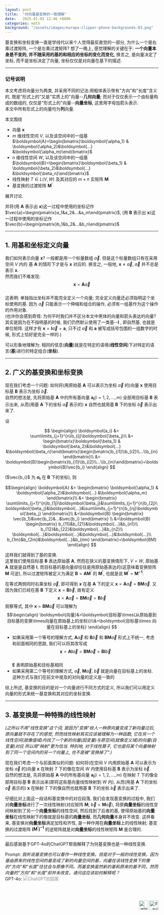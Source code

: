 ```yaml
---
layout: post
title:  "对向量基变换的一致理解"
date:   2025-01-05 12:46 +0800
categories: math
background: "/assets/images/europa-clipper-phone-backgrounds-03.png"
---
```


基变换和坐标变换一直是学线代以来个人觉得最反直觉的一部分, 为什么一个是右乘过渡矩阵, 一个是左乘过渡矩阵? 想了一晚上, 感觉理解的关键在于: **一个向量本身是不变的, 并不随采用的基的和相应的坐标的变化而变化**, 换言之, 是向量决定了坐标, 而不是坐标决定了向量, 坐标仅仅是对向量在基下的描述.

---
### 记号说明

本文考虑将向量分为两类, 并采用不同的记法:用粗体表示带有"方向"和"长度"含义的, 既是"形式上的"又是"实质上的"向量--**几何向量**; 而对于仅仅表示一个由标量构成的数组的, 仅仅是"形式上的"向量--**向量坐标**, 这里用字母加箭头表示.  
本文中所有形式上的向量均为**列**向量.

本文围绕
- 向量 $\boldsymbol{x}$ 
- $m$ 维线性空间 $V$, 以及该空间中的一组基 $\boldsymbol{A}=\begin{bmatrix}\boldsymbol{\alpha_1} & \boldsymbol{\alpha_2}&\boldsymbol{...} &\boldsymbol{\alpha_m}\end{bmatrix}$
- $n$ 维线性空间 $W$, 以及该空间中的一组基 $\boldsymbol{B}=\begin{bmatrix}\boldsymbol{\beta_1} & \boldsymbol{\beta_2}&\boldsymbol{...} &\boldsymbol{\beta_n}\end{bmatrix}$
- 线性映射 $T\in L(V, W)$ 及其对应的 $m\times n$ 实矩阵 $\boldsymbol{M}$  
- 基变换的过渡矩阵 $\boldsymbol{M^\prime}$

展开讨论.  

并将(用 $\boldsymbol{A}$ 表示出 $\boldsymbol{x}$)这一过程中使用的坐标记作 $\vec{a}=\begin{pmatrix}a_1&a_2&...&a_m\end{pmatrix}$, (用 $\boldsymbol{B}$ 表示出 $\boldsymbol{x}$)这一过程中使用的坐标记作 $\vec{b}=\begin{pmatrix}b_1&b_2&...&b_n\end{pmatrix}$

---
## 1. 用基和坐标定义向量

我们如何表示向量 $\boldsymbol{x}$? 一般都是用一个标量数组 $\vec{a}$. 但是这个标量数组只有在采用空间 $V$ 内的 基 $\boldsymbol{A}$ 的情形下才是与 $\boldsymbol{x}$ 对应的. 换言之, 一般地,  $\boldsymbol{x} \neq \vec{a}$, $\vec{a}$ 并不总是表示 $\boldsymbol{x}$.  
然而我们不难发现: 
$$\boldsymbol{x} = \boldsymbol{A}\vec{a}$$  
这表明: 单独指出坐标并不能完全定义一个向量; 完全定义向量还必须指明这个坐标使用的基. 因为 $\vec{a}$ 只能表示一个伸缩和组合的操作, 必须有一组基作为这个操作的作用对象.  
(也许你会感到奇怪: 为何平时我们并不区分本文中黑体的向量和箭头表达的向量? 其实是因为在不指明基的时候, 我们仍然默认使用了一类基--$\boldsymbol{I}$ , 即自然基, 也就是单位矩阵. 这样才有 $\boldsymbol{x} = \boldsymbol{I}\vec{a}=\boldsymbol{a}$, 只不过 $\vec{a}$ 和 $\boldsymbol{a}$ 被写成括号包围的一组数字的时候, 形式上恰好是完全一样的.)

可以形象地理解为: 相同的信息(**向量**)就是在特定的语境(**线性空间**)下对特定的语言(**基**)进行的特定组合(**坐标**).

---
## 2. 广义的基变换和坐标变换

现在我们考虑一个问题: 如何将(用原始基 $\boldsymbol{A}$ 可以表示为坐标 $\vec{a}$ 的)向量 $\boldsymbol{x}$ 使用目标基 $\boldsymbol{B}$ 表示为坐标 $\vec{b}$.  
自然的想法是, 先将原始基 $\boldsymbol{A}$ 中的所有基向量 $\boldsymbol{a_i}(i=1, 2, ..., m)$ 全部用目标基 $\boldsymbol{B}$ 表示出来, 从而(用基 $\boldsymbol{A}$ 下的坐标 $\vec{a}$ 表示的) $\boldsymbol{x}$ 自然也就用基 $\boldsymbol{B}$ 下的坐标 $\vec{b}$ 表示出来了.  

设

$$
\begin{align}
\boldsymbol{a_i} &= \sum\limits_{j=1}^{n}b_{ij}\boldsymbol{\beta_j}\\
&= \begin{bmatrix}\boldsymbol{\beta_1} & \boldsymbol{\beta_2}&\boldsymbol{...} &\boldsymbol{\beta_n}\end{bmatrix}\begin{bmatrix}b_{i1}\\b_{i2}\\...\\b_{in}\end{bmatrix}\\
&= \boldsymbol{B}\begin{bmatrix}b_{i1}\\b_{i2}\\...\\b_{in}\end{bmatrix}=\boldsymbol{B}\vec{b_i}
\end{align}
$$

($\vec{b_i}$ 为 $\boldsymbol{\alpha_i}$ 在 $\boldsymbol{B}$ 下的坐标), 则

$$\begin{align}
\boldsymbol{A} &=
\begin{bmatrix}
\boldsymbol{\alpha_1} & \boldsymbol{\alpha_2}&\boldsymbol{...} &\boldsymbol{\alpha_m}
\end{bmatrix}\\
&=
\begin{bmatrix}
\sum\limits_{j=1}^{n}b_{1j}\boldsymbol{\beta_j}&\sum\limits_{j=1}^{n}b_{2j}\boldsymbol{\beta_j}&\boldsymbol{...}&\sum\limits_{j=1}^{n}b_{nj}\boldsymbol{\beta_j}
\end{bmatrix}\\
&=\boldsymbol{B}
\begin{bmatrix}
\vec{b_1}&\vec{b_2}&...&\vec{b_i}
\end{bmatrix}
\\
&=\boldsymbol{B}
\begin{bmatrix}
b_{11}&b_{21}&\boldsymbol{...}&b_{n1}\\
b_{12}&b_{22}&\boldsymbol{...}&b_{n2}\\
\boldsymbol{...}&\boldsymbol{...}&\boldsymbol{...}&\boldsymbol{...}\\
b_{1m}&b_{2m}&\boldsymbol{...}&b_{nm}
\end{bmatrix}=\boldsymbol{BM}
\end{align}
$$

这样我们就得到了基的变换.  
这里我们使用目标基 $\boldsymbol{B}$ 表达原始基 $\boldsymbol{A}$, 然而在狭义的基变换情形下, $V=W$, 原始基 $\boldsymbol{A}$ 就是是自然基 $\boldsymbol{I}$, 而目标基的基向量却往往是用原始基表达的(这意味着变换矩阵 $\boldsymbol{M}$ 可逆), 所以过渡矩阵被定义为满足 $\boldsymbol{B}=\boldsymbol{AM^\prime}$ 的 $\boldsymbol{M^\prime}$, 也就是说 $\boldsymbol{M^\prime}=\boldsymbol{M^{-1}}$.

在等式两侧同时右乘坐标 $\vec{a}$, 即可得到 $\boldsymbol{x}$ 在基 $\boldsymbol{A}$ 下的定义 $\boldsymbol{x}=\boldsymbol{A}\vec{a}=\boldsymbol{BM}\vec{a}$. 又因为我们已经在基 $\boldsymbol{B}$ 下定义 $\boldsymbol{x}=\boldsymbol{B}\vec{b}$, 故有定义
$$
\boldsymbol{x}=\boldsymbol{A}\vec{a}=\boldsymbol{BM}\vec{a}=\boldsymbol{B}\vec{b}
$$
观察等式, 其中 $\boldsymbol{x}=\boldsymbol{BM}\vec{a}$ 可以理解为
$$\begin{align}
\boldsymbol{向量}&=\boldsymbol{目标基\times(从原始基到目标基的变换\times向量在原始基上的坐标)}\\&=\boldsymbol{目标基\times 向量在目标基上的坐标}
\end{align}
$$
- 如果采用第一个等号的理解方式,  $\boldsymbol{A}\vec{a}$ 和 $\boldsymbol{B}\vec{b}$ 和 $\boldsymbol{BM}\vec{a}$ 形式上不统一, 考虑和前面相同的思路, 我们可以将其改写成
    $$
    \boldsymbol{x}=\boldsymbol{AI}\vec{a}=\boldsymbol{BM}\vec{a}=\boldsymbol{BI}\vec{b}
    $$  
    $\boldsymbol{E}$ 表明原始基和目标基相同 
- 如果采用第二个等号的理解方式,  $\vec{a}$, $\boldsymbol{M}\vec{a}$, $\vec{b}$ 就是向量在目标基上的坐标. 这种方式与我们在前文中提及的对向量的定义是一致的  

综上所述, 基变换的目的是对一个向量进行不同方式的定义, 所以我们可以用定义向量的形式来统一基变换和其对应的坐标变换.

---
## 3. 基变换是一种特殊的线性映射

*(之所以不用"线性变换"这个词, 是因为"变换"给人一种原向量变成了新向量过后, 原向量就不存在了的感觉, 然而线性映射其实应该被理解为一种函数, 它在另一个线性空间(就像值域)内找了一个新的向量(因变量)与原空间(就像定义域)的向量(自变量)对应 所以用"映射"更为恰当. 特别地, 对于线性算子, 它也是将某个向量映射到了同一个空间内的另一个向量上, 也不是被"变换掉了".)*  

现在我们考虑一个与前面类似的问题: 如何将(在空间 $V$ 内用原始基 $\boldsymbol{A}$ 可以表示为坐标 $\vec{a}$ 的)向量 $\boldsymbol{x}$ 在映射 $T$ 下的像在空间 $W$ 内使用目标基 $\boldsymbol{B}$ 表示为坐标 $\vec{b}$.  
自然的想法是, 先将原始基 $\boldsymbol{A}$ 中的所有基向量 $\boldsymbol{a_i}(i=1, 2, ..., m)$ 在映射 $T$ 下的像全部用目标基 $\boldsymbol{B}$ 表示出来(即将这些基向量线性映射到 $W$ 内), 从而(用基 $\boldsymbol{A}$ 下的坐标 $\vec{a}$ 表示的) $\boldsymbol{x}$ 在映射 $T$ 下的像自然也就用基 $\boldsymbol{B}$ 下的坐标 $\vec{b}$ 表示出来了.  

仔细比对上面这一段话和基变换中的对应段落, 我们会发现基变换的过程中, 我们对**向量坐标**进行了一次线性映射(对应矩阵 $\boldsymbol{M}$, $\vec{b}=\boldsymbol{M}\vec{a}$), 将原**向量坐标**的线性空间映射到了另一个**向量坐标**的线性空间, 然后找到了后者的基, 使得原始基的**向量坐标**在线性映射下的像就是目标基的**向量坐标**, 而**几何向量**本身并不改变. 这样看来, 基变换对**向量坐标**满足加性和齐性, 是一种作用在**向量坐标**上的线性映射; 基变换的过渡矩阵 $\boldsymbol{(M^\prime)^{-1}}$ 的逆矩阵就是对**向量坐标**的线性映矩阵 $\boldsymbol{M}$ 是合理的.

---
最后感谢基于GPT-4o的ChatGPT帮我解释了为何基变换也是一种线性变换.  

Prompt: *我听说基变换也可以看作一种线性变换。但是对于一般的线性变换，因为基由原来的线性空间的基变成了新的向量空间的基，向量在该线性变换下的像的“方向”和“长度”往往会与原像不同。而基变换虽然新的基和原来的基不同，然而向量的“方向”和“长度”却并未改变，请问这应该如何解释呢？*  
GPT-4o: 
<img src="/assets/images/GPT-4o'sAnswer.png" alt="ChatGPT的回答" title="ChatGPT的回答" style="opacity:0.5;">

<br><br>
<div style="text-align: right;"><img src="{{ "/assets/images/winterbadge250x250.png" | relative_url }}" alt="winter" width="30" height="30"> <img src="{{ "/assets/images/favicon.svg" | relative_url }}" alt="Favicon" width="30" height="30"></div>